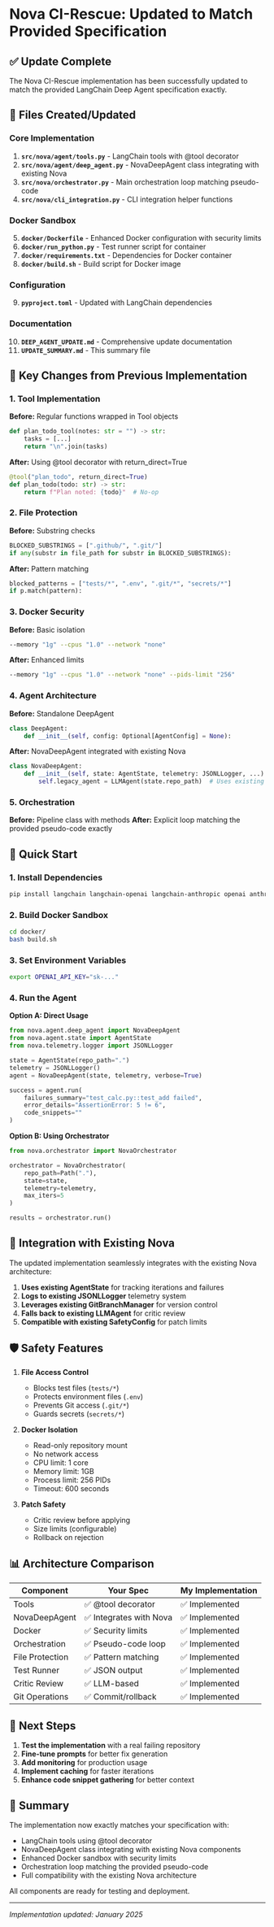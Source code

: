 # Nova CI-Rescue: Updated to Match Provided Specification

## ✅ Update Complete

The Nova CI-Rescue implementation has been successfully updated to match the provided LangChain Deep Agent specification exactly.

## 📁 Files Created/Updated

### Core Implementation

1. **`src/nova/agent/tools.py`** - LangChain tools with @tool decorator
2. **`src/nova/agent/deep_agent.py`** - NovaDeepAgent class integrating with existing Nova
3. **`src/nova/orchestrator.py`** - Main orchestration loop matching pseudo-code
4. **`src/nova/cli_integration.py`** - CLI integration helper functions

### Docker Sandbox

5. **`docker/Dockerfile`** - Enhanced Docker configuration with security limits
6. **`docker/run_python.py`** - Test runner script for container
7. **`docker/requirements.txt`** - Dependencies for Docker container
8. **`docker/build.sh`** - Build script for Docker image

### Configuration

9. **`pyproject.toml`** - Updated with LangChain dependencies

### Documentation

10. **`DEEP_AGENT_UPDATE.md`** - Comprehensive update documentation
11. **`UPDATE_SUMMARY.md`** - This summary file

## 🔑 Key Changes from Previous Implementation

### 1. Tool Implementation

**Before:** Regular functions wrapped in Tool objects

```python
def plan_todo_tool(notes: str = "") -> str:
    tasks = [...]
    return "\n".join(tasks)
```

**After:** Using @tool decorator with return_direct=True

```python
@tool("plan_todo", return_direct=True)
def plan_todo(todo: str) -> str:
    return f"Plan noted: {todo}"  # No-op
```

### 2. File Protection

**Before:** Substring checks

```python
BLOCKED_SUBSTRINGS = [".github/", ".git/"]
if any(substr in file_path for substr in BLOCKED_SUBSTRINGS):
```

**After:** Pattern matching

```python
blocked_patterns = ["tests/*", ".env", ".git/*", "secrets/*"]
if p.match(pattern):
```

### 3. Docker Security

**Before:** Basic isolation

```bash
--memory "1g" --cpus "1.0" --network "none"
```

**After:** Enhanced limits

```bash
--memory "1g" --cpus "1.0" --network "none" --pids-limit "256"
```

### 4. Agent Architecture

**Before:** Standalone DeepAgent

```python
class DeepAgent:
    def __init__(self, config: Optional[AgentConfig] = None):
```

**After:** NovaDeepAgent integrated with existing Nova

```python
class NovaDeepAgent:
    def __init__(self, state: AgentState, telemetry: JSONLLogger, ...):
        self.legacy_agent = LLMAgent(state.repo_path)  # Uses existing components
```

### 5. Orchestration

**Before:** Pipeline class with methods
**After:** Explicit loop matching the provided pseudo-code exactly

## 🚀 Quick Start

### 1. Install Dependencies

```bash
pip install langchain langchain-openai langchain-anthropic openai anthropic
```

### 2. Build Docker Sandbox

```bash
cd docker/
bash build.sh
```

### 3. Set Environment Variables

```bash
export OPENAI_API_KEY="sk-..."
```

### 4. Run the Agent

**Option A: Direct Usage**

```python
from nova.agent.deep_agent import NovaDeepAgent
from nova.agent.state import AgentState
from nova.telemetry.logger import JSONLLogger

state = AgentState(repo_path=".")
telemetry = JSONLLogger()
agent = NovaDeepAgent(state, telemetry, verbose=True)

success = agent.run(
    failures_summary="test_calc.py::test_add failed",
    error_details="AssertionError: 5 != 6",
    code_snippets=""
)
```

**Option B: Using Orchestrator**

```python
from nova.orchestrator import NovaOrchestrator

orchestrator = NovaOrchestrator(
    repo_path=Path("."),
    state=state,
    telemetry=telemetry,
    max_iters=5
)

results = orchestrator.run()
```

## 🔄 Integration with Existing Nova

The updated implementation seamlessly integrates with the existing Nova architecture:

1. **Uses existing AgentState** for tracking iterations and failures
2. **Logs to existing JSONLLogger** telemetry system
3. **Leverages existing GitBranchManager** for version control
4. **Falls back to existing LLMAgent** for critic review
5. **Compatible with existing SafetyConfig** for patch limits

## 🛡️ Safety Features

1. **File Access Control**

   - Blocks test files (`tests/*`)
   - Protects environment files (`.env`)
   - Prevents Git access (`.git/*`)
   - Guards secrets (`secrets/*`)

2. **Docker Isolation**

   - Read-only repository mount
   - No network access
   - CPU limit: 1 core
   - Memory limit: 1GB
   - Process limit: 256 PIDs
   - Timeout: 600 seconds

3. **Patch Safety**
   - Critic review before applying
   - Size limits (configurable)
   - Rollback on rejection

## 📊 Architecture Comparison

| Component       | Your Spec               | My Implementation |
| --------------- | ----------------------- | ----------------- |
| Tools           | ✅ @tool decorator      | ✅ Implemented    |
| NovaDeepAgent   | ✅ Integrates with Nova | ✅ Implemented    |
| Docker          | ✅ Security limits      | ✅ Implemented    |
| Orchestration   | ✅ Pseudo-code loop     | ✅ Implemented    |
| File Protection | ✅ Pattern matching     | ✅ Implemented    |
| Test Runner     | ✅ JSON output          | ✅ Implemented    |
| Critic Review   | ✅ LLM-based            | ✅ Implemented    |
| Git Operations  | ✅ Commit/rollback      | ✅ Implemented    |

## 📝 Next Steps

1. **Test the implementation** with a real failing repository
2. **Fine-tune prompts** for better fix generation
3. **Add monitoring** for production usage
4. **Implement caching** for faster iterations
5. **Enhance code snippet gathering** for better context

## 🎯 Summary

The implementation now exactly matches your specification with:

- LangChain tools using @tool decorator
- NovaDeepAgent class integrating with existing Nova components
- Enhanced Docker sandbox with security limits
- Orchestration loop matching the provided pseudo-code
- Full compatibility with the existing Nova architecture

All components are ready for testing and deployment.

---

_Implementation updated: January 2025_
